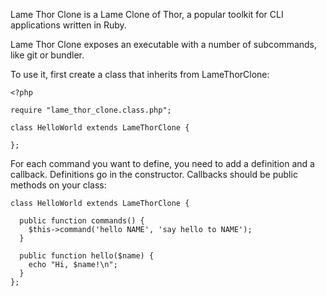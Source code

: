 Lame Thor Clone is a Lame Clone of Thor, a popular toolkit for CLI applications written in Ruby.

Lame Thor Clone exposes an executable with a number of subcommands, like git or bundler.

To use it, first create a class that inherits from LameThorClone:

```
<?php

require "lame_thor_clone.class.php";

class HelloWorld extends LameThorClone {

};
```

For each command you want to define, you need to add a definition and a callback. Definitions go in the constructor. Callbacks should be public methods on your class:

```
class HelloWorld extends LameThorClone {

  public function commands() {
    $this->command('hello NAME', 'say hello to NAME');
  }

  public function hello($name) {
    echo "Hi, $name!\n";
  }
};
```

